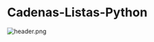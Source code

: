 # Cadenas-Listas-Python
![header.png](https://www.google.com/url?sa=i&url=https%3A%2F%2Fcommons.wikimedia.org%2Fwiki%2FFile%3APython_logo_and_wordmark.svg&psig=AOvVaw24_J3nhnm4T-GMBotRYief&ust=1669900672367000&source=images&cd=vfe&ved=2ahUKEwiptK70_tX7AhWKxykDHUC8AREQjRx6BAgAEAo)

